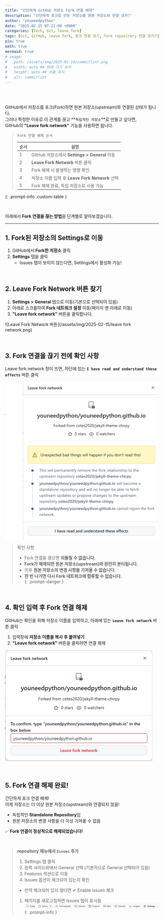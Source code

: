 ```yaml
---
title: "간단하게 GitHub 저장소 Fork 연결 해제"
description: "간단하게 포크로 만든 저장소를 원본 저장소와 연결 끊자!"
author: "youneedpython"
date: "2025-02-15 07:21:00 +0900" 
categories: [Tech, Git, leave fork]
tags: [Git, GitHub, leave fork, 포크 연결 끊기, fork repository 연결 끊기기]
pin: true
math: true
mermaid: true
# image:
#   path: /assets/img/2025-02-14/commitlint.png
#   width: auto ## 원래 크기 유지
#   height: auto ## 비율 유지
#   alt: commitlint
---
```


<br><br>

GitHub에서 저장소를 포크(Fork)하면 원본 저장소(upstream)와 연결된 상태가 됩니다.  
그러나 특정한 이유로 이 관계를 끊고 **`독립적인 저장소`**로 만들고 싶다면,  
GitHub의 **"Leave fork network"** 기능을 사용하면 됩니다.  


> `Fork 연결 해제 순서`
>
> | 순서 | 설명 |
> |----|---------------------------------------------|
> | 1  | GitHub 저장소에서 **Settings > General** 이동 |
> | 2  | **Leave Fork Network** 버튼 클릭 |
> | 3  | Fork 해제 시 발생하는 영향 확인 |
> | 4  | 저장소 이름 입력 후 **Leave Fork Network** 선택 |
> | 5  | Fork 해제 완료, 독립 저장소로 사용 가능 |
{: .prompt-info .custom-table }


<br>

아래에서 **Fork 연결을 끊는 방법**을 단계별로 알아보겠습니다.  

---

## 1. Fork된 저장소의 Settings로 이동
1. GitHub에서 **Fork한 저장소** 클릭  
2. **Settings** 탭을 클릭  
   - Issues 탭이 보이지 않는다면, Settings에서 활성화 가능!  

<br>

## 2. Leave Fork Network 버튼 찾기
1. **Settings > General** 탭으로 이동(기본으로 선택되어 있음)  
2. 아래로 스크롤하여 **Fork 네트워크 설정** 이동(페이지 맨 아래로 이동)  
3. **"Leave fork network"** 버튼을 클릭합니다.  

![Leave Fork Network 버튼](/assets/img/2025-02-15/leave fork network.png)  

<br>

## 3. Fork 연결을 끊기 전에 확인 사항
Leave fork network 창이 뜨면, 하단에 있는 **`I have read and understand these effects`** 버튼 클릭  

![Leave Fork Warning](/assets/img/2025-02-15/leave%20fork%20network%20check.png)  

> 확인 사항
> - Fork 연결을 끊으면 **되돌릴 수 없습니다.**
> - **Fork가 해제되면 원본 저장소(upstream)와 완전히 분리됩니다.**  
> - 이후 **원본 저장소의 변경 사항을 가져올 수 없습니다.**  
> - **한 번 나가면 다시 Fork 네트워크에 합류할 수 없습니다.**  
{: .prompt-danger }


<br>

## 4. 확인 입력 후 Fork 연결 해제
GitHub는 확인을 위해 저장소 이름을 입력하고, 아래에 있는 **`Leave fork network`** 버튼 클릭  
1. 입력창에 **저장소 이름을 복사 후 붙여넣기**  
2. **"Leave fork network"** 버튼을 클릭하면 연결 해제  

![Fork 제거 확인 입력](/assets/img/2025-02-15/leave%20fork%20network%20confirm.png)  

<br>

## 5. Fork 연결 해제 완료!
간단하게 포크 연결 해제!  
이제 저장소는 더 이상 원본 저장소(upstream)와 연결되지 않음!  
- 독립적인 **Standalone Repository**임  
- 원본 저장소의 변경 사항을 더 이상 가져올 수 없음  

✅ **Fork 연결이 정상적으로 해제되었습니다!**  

<br>

> **repository 메뉴에서 **`Issues`** 추가**
> 1. Settings 탭 클릭  
> 1. 왼쪽 사이드바에서 General 선택 (기본적으로 General 선택되어 있음)
> 1. Features 섹션으로 이동
> 1. Issues 옵션이 체크되어 있는지 확인
>   - 만약 체크되어 있지 않다면 ✔ Enable issues 체크
> 1. 페이지를 새로고침하면 Issues 탭이 표시됨  
> ![Issues 메뉴 추가](/assets/img/2025-02-15/after%20add%20Issues%20menu.png)
{: .prompt-info }

<br><br>


